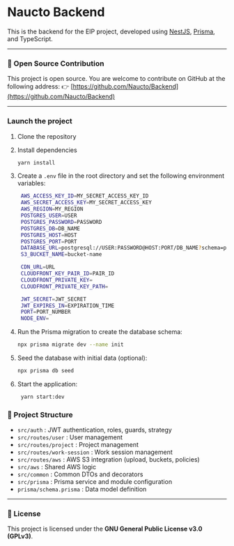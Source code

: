 # Naucto Backend

This is the backend for the EIP project, developed using [NestJS](https://nestjs.com/), [Prisma](https://www.prisma.io/), and TypeScript.

---

### 📢 Open Source Contribution

This project is open source. You are welcome to contribute on GitHub at the following address:
👉 [https://github.com/Naucto/Backend](https://github.com/Naucto/Backend)

---

### Launch the project

1. Clone the repository

2. Install dependencies

   ```bash
   yarn install
   ```

3. Create a `.env` file in the root directory and set the following environment variables:

   ```bash
    AWS_ACCESS_KEY_ID=MY_SECRET_ACCESS_KEY_ID
    AWS_SECRET_ACCESS_KEY=MY_SECRET_ACCESS_KEY
    AWS_REGION=MY_REGION
    POSTGRES_USER=USER
    POSTGRES_PASSWORD=PASSWORD
    POSTGRES_DB=DB_NAME
    POSTGRES_HOST=HOST
    POSTGRES_PORT=PORT
    DATABASE_URL=postgresql://USER:PASSWORD@HOST:PORT/DB_NAME?schema=public
    S3_BUCKET_NAME=bucket-name

    CDN_URL=URL
    CLOUDFRONT_KEY_PAIR_ID=PAIR_ID
    CLOUDFRONT_PRIVATE_KEY=
    CLOUDFRONT_PRIVATE_KEY_PATH=

    JWT_SECRET=JWT_SECRET
    JWT_EXPIRES_IN=EXPIRATION_TIME
    PORT=PORT_NUMBER
    NODE_ENV=
    ```

4. Run the Prisma migration to create the database schema:

   ```bash
   npx prisma migrate dev --name init
   ```

5. Seed the database with initial data (optional):

   ```bash
   npx prisma db seed
   ```
6. Start the application:

   ```bash
    yarn start:dev
    ```

### 📁 Project Structure

- `src/auth` : JWT authentication, roles, guards, strategy
- `src/routes/user` : User management
- `src/routes/project` : Project management
- `src/routes/work-session` : Work session management
- `src/routes/aws` : AWS S3 integration (upload, buckets, policies)
- `src/aws` : Shared AWS logic
- `src/common` : Common DTOs and decorators
- `src/prisma` : Prisma service and module configuration
- `prisma/schema.prisma` : Data model definition

---

### 📄 License

This project is licensed under the **GNU General Public License v3.0 (GPLv3)**.

